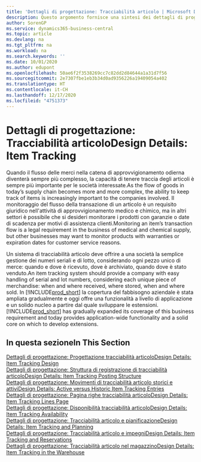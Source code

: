 ```yaml
---
title: 'Dettagli di progettazione: Tracciabilità articolo | Microsoft Docs'
description: Questo argomento fornisce una sintesi dei dettagli di progettazione per la tracciabilità articolo.
author: SorenGP
ms.service: dynamics365-business-central
ms.topic: article
ms.devlang: na
ms.tgt_pltfrm: na
ms.workload: na
ms.search.keywords: ''
ms.date: 10/01/2020
ms.author: edupont
ms.openlocfilehash: 50ae6f2f3538269cc7c82dd2d84644a1a31d7f56
ms.sourcegitcommit: 2e7307fbe1eb3b34d0ad9356226a19409054a402
ms.translationtype: HT
ms.contentlocale: it-CH
ms.lasthandoff: 12/17/2020
ms.locfileid: "4751373"
---
```

# <a name="design-details-item-tracking"></a><span data-ttu-id="5bdb6-103">Dettagli di progettazione: Tracciabilità articolo</span><span class="sxs-lookup"><span data-stu-id="5bdb6-103">Design Details: Item Tracking</span></span>
<span data-ttu-id="5bdb6-104">Quando il flusso delle merci nella catena di approvvigionamento odierna diventerà sempre più complesso, la capacità di tenere traccia degli articoli è sempre più importante per le società interessate.</span><span class="sxs-lookup"><span data-stu-id="5bdb6-104">As the flow of goods in today’s supply chain becomes more and more complex, the ability to keep track of items is increasingly important to the companies involved.</span></span> <span data-ttu-id="5bdb6-105">Il monitoraggio del flusso della transazione di un articolo è un requisito giuridico nell'attività di approvvigionamento medico e chimico, ma in altri settori è possibile che si desideri monitorare i prodotti con garanzie o date di scadenza per motivi di assistenza clienti.</span><span class="sxs-lookup"><span data-stu-id="5bdb6-105">Monitoring an item’s transaction flow is a legal requirement in the business of medical and chemical supply, but other businesses may want to monitor products with warranties or expiration dates for customer service reasons.</span></span>  

<span data-ttu-id="5bdb6-106">Un sistema di tracciabilità articolo deve offrire a una società la semplice gestione dei numeri seriali e di lotto, considerando ogni pezzo unico di merce: quando e dove è ricevuto, dove è archiviato, quando dove è stato venduto.</span><span class="sxs-lookup"><span data-stu-id="5bdb6-106">An item tracking system should provide a company with easy handling of serial and lot numbers, considering each unique piece of merchandise: when and where received, where stored, when and where sold.</span></span> <span data-ttu-id="5bdb6-107">In [!INCLUDE[prod_short](includes/prod_short.md)] la copertura del fabbisogno aziendale è stata ampliata gradualmente e oggi offre una funzionalità a livello di applicazione e un solido nucleo a partire dal quale sviluppare le estensioni.</span><span class="sxs-lookup"><span data-stu-id="5bdb6-107">[!INCLUDE[prod_short](includes/prod_short.md)] has gradually expanded its coverage of this business requirement and today provides application-wide functionality and a solid core on which to develop extensions.</span></span>  

## <a name="in-this-section"></a><span data-ttu-id="5bdb6-108">In questa sezione</span><span class="sxs-lookup"><span data-stu-id="5bdb6-108">In This Section</span></span>  
[<span data-ttu-id="5bdb6-109">Dettagli di progettazione: Progettazione tracciabilità articolo</span><span class="sxs-lookup"><span data-stu-id="5bdb6-109">Design Details: Item Tracking Design</span></span>](design-details-item-tracking-design.md)  
[<span data-ttu-id="5bdb6-110">Dettagli di progettazione: Struttura di registrazione di tracciabilità articolo</span><span class="sxs-lookup"><span data-stu-id="5bdb6-110">Design Details: Item Tracking Posting Structure</span></span>](design-details-item-tracking-posting-structure.md)  
[<span data-ttu-id="5bdb6-111">Dettagli di progettazione: Movimenti di tracciabilità articolo storici e attivi</span><span class="sxs-lookup"><span data-stu-id="5bdb6-111">Design Details: Active versus Historic Item Tracking Entries</span></span>](design-details-active-versus-historic-item-tracking-entries.md)  
[<span data-ttu-id="5bdb6-112">Dettagli di progettazione: Pagina righe tracciabilità articolo</span><span class="sxs-lookup"><span data-stu-id="5bdb6-112">Design Details: Item Tracking Lines Page</span></span>](design-details-item-tracking-lines-window.md)  
[<span data-ttu-id="5bdb6-113">Dettagli di progettazione: Disponibilità tracciabilità articolo</span><span class="sxs-lookup"><span data-stu-id="5bdb6-113">Design Details: Item Tracking Availability</span></span>](design-details-item-tracking-availability.md)  
[<span data-ttu-id="5bdb6-114">Dettagli di progettazione: Tracciabilità articolo e pianificazione</span><span class="sxs-lookup"><span data-stu-id="5bdb6-114">Design Details: Item Tracking and Planning</span></span>](design-details-item-tracking-and-planning.md)  
[<span data-ttu-id="5bdb6-115">Dettagli di progettazione: Tracciabilità articolo e impegni</span><span class="sxs-lookup"><span data-stu-id="5bdb6-115">Design Details: Item Tracking and Reservations</span></span>](design-details-item-tracking-and-reservations.md)  
[<span data-ttu-id="5bdb6-116">Dettagli di progettazione: Tracciabilità articolo nel magazzino</span><span class="sxs-lookup"><span data-stu-id="5bdb6-116">Design Details: Item Tracking in the Warehouse</span></span>](design-details-item-tracking-in-the-warehouse.md)
